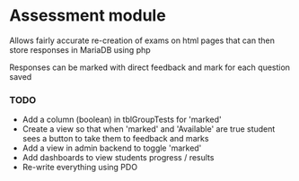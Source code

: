 # Assessment module

Allows fairly accurate re-creation of exams on html pages that can 
then store responses in MariaDB using php

Responses can be marked with direct feedback and mark for each 
question saved

### TODO

- Add a column (boolean) in tblGroupTests for 'marked'
- Create a view so that when 'marked' and 'Available' are true student 
sees a button to take them to feedback and marks
- Add a view in admin backend to toggle 'marked'
- Add dashboards to view students progress / results
- Re-write everything using PDO
